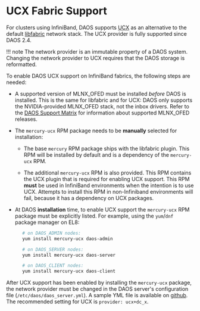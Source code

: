 # UCX Fabric Support

For clusters using InfiniBand, DAOS supports [UCX](https://www.openucx.org/)
as an alternative to the default
[libfabric](https://ofiwg.github.io/libfabric/) network stack.
The UCX provider is fully supported since DAOS 2.4.

!!! note The network provider is an immutable property of a DAOS system.
         Changing the network provider to UCX requires that the DAOS storage
         is reformatted. 

To enable DAOS UCX support on InfiniBand fabrics,
the following steps are needed:

*  A supported version of MLNX\_OFED must be installed _before_
   DAOS is installed. This is the same for libfabric and for UCX:
   DAOS only supports the NVIDIA-provided MLNX\_OFED stack,
   not the inbox drivers.
   Refer to the [DAOS Support Matrix](../release/support_matrix)
   for information about supported MLNX\_OFED releases.

*  The `mercury-ucx` RPM package needs to be **manually** selected for
   installation:

   - The base `mercury` RPM package ships with the libfabric plugin.
     This RPM will be installed by default and is a dependency of the
     `mercury-ucx` RPM.

   - The additional `mercury-ucx` RPM is also provided. This RPM contains
     the UCX plugin that is required for enabling UCX support.
     This RPM **must** be used in
     InfiniBand environments when the intention is to use
     UCX.
     Attempts to install this RPM in non-Infiniband environments
     will fail, because it has a dependency on UCX packages.

*  At DAOS **installation** time, to enable UCX support the
   `mercury-ucx` RPM package must be explicitly listed.
   For example, using the `yum`/`dnf` package manager on EL8:

```bash
      # on DAOS_ADMIN nodes:
      yum install mercury-ucx daos-admin

      # on DAOS_SERVER nodes:
      yum install mercury-ucx daos-server

      # on DAOS_CLIENT nodes:
      yum install mercury-ucx daos-client
```

After UCX support has been enabled by installing the `mercury-ucx`
package, the network provider must be changed in the DAOS server's
configuration file (`/etc/daos/daos_server.yml`).
A sample YML file is available on
[github](https://github.com/daos-stack/daos/blob/master/utils/config/examples/daos_server_ucx.yml).
The recommended setting for UCX is `provider: ucx+dc_x`.

